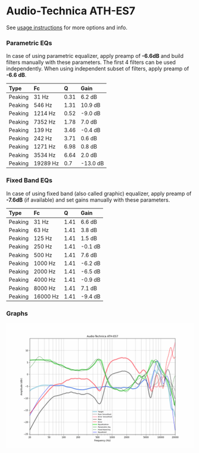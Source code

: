 # Audio-Technica ATH-ES7
See [usage instructions](https://github.com/jaakkopasanen/AutoEq#usage) for more options and info.

### Parametric EQs
In case of using parametric equalizer, apply preamp of **-6.6dB** and build filters manually
with these parameters. The first 4 filters can be used independently.
When using independent subset of filters, apply preamp of **-6.6 dB**.

| Type    | Fc       |    Q | Gain     |
|:--------|:---------|:-----|:---------|
| Peaking | 31 Hz    | 0.31 | 6.2 dB   |
| Peaking | 546 Hz   | 1.31 | 10.9 dB  |
| Peaking | 1214 Hz  | 0.52 | -9.0 dB  |
| Peaking | 7352 Hz  | 1.78 | 7.0 dB   |
| Peaking | 139 Hz   | 3.46 | -0.4 dB  |
| Peaking | 242 Hz   | 3.71 | 0.6 dB   |
| Peaking | 1271 Hz  | 6.98 | 0.8 dB   |
| Peaking | 3534 Hz  | 6.64 | 2.0 dB   |
| Peaking | 19289 Hz | 0.7  | -13.0 dB |

### Fixed Band EQs
In case of using fixed band (also called graphic) equalizer, apply preamp of **-7.6dB**
(if available) and set gains manually with these parameters.

| Type    | Fc       |    Q | Gain    |
|:--------|:---------|:-----|:--------|
| Peaking | 31 Hz    | 1.41 | 6.6 dB  |
| Peaking | 63 Hz    | 1.41 | 3.8 dB  |
| Peaking | 125 Hz   | 1.41 | 1.5 dB  |
| Peaking | 250 Hz   | 1.41 | -0.1 dB |
| Peaking | 500 Hz   | 1.41 | 7.6 dB  |
| Peaking | 1000 Hz  | 1.41 | -6.2 dB |
| Peaking | 2000 Hz  | 1.41 | -6.5 dB |
| Peaking | 4000 Hz  | 1.41 | -0.9 dB |
| Peaking | 8000 Hz  | 1.41 | 7.1 dB  |
| Peaking | 16000 Hz | 1.41 | -9.4 dB |

### Graphs
![](./Audio-Technica%20ATH-ES7.png)